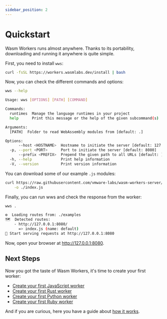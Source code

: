 ```yaml
---
sidebar_position: 2
---
```


# Quickstart

Wasm Workers runs almost anywhere. Thanks to its portability, downloading and running it anywhere is quite simple.

First, you need to install `wws`:

```bash
curl -fsSL https://workers.wasmlabs.dev/install | bash
```

Now, you can check the different commands and options:

```bash
wws --help

Usage: wws [OPTIONS] [PATH] [COMMAND]

Commands:
  runtimes  Manage the language runtimes in your project
  help      Print this message or the help of the given subcommand(s)

Arguments:
  [PATH]  Folder to read WebAssembly modules from [default: .]

Options:
      --host <HOSTNAME>  Hostname to initiate the server [default: 127.0.0.1]
  -p, --port <PORT>      Port to initiate the server [default: 8080]
      --prefix <PREFIX>  Prepend the given path to all URLs [default: ]
  -h, --help             Print help information
  -V, --version          Print version information
```

You can download some of our example `.js` modules:

```bash
curl https://raw.githubusercontent.com/vmware-labs/wasm-workers-server/main/examples/js-basic/index.js \
    -o ./index.js
```

Finally, you can run wws and check the response from the worker:

```bash
wws .

⚙️  Loading routes from: ./examples
🗺  Detected routes:
    - http://127.0.0.1:8080/
      => index.js (name: default)
🚀 Start serving requests at http://127.0.0.1:8080
```

Now, open your browser at <http://127.0.0.1:8080>.

## Next Steps

Now you got the taste of Wasm Workers, it's time to create your first worker:

* [Create your first JavaScript worker](../languages/javascript.md)
* [Create your first Rust worker](../languages/rust.md)
* [Create your first Python worker](../languages/python.md)
* [Create your first Ruby worker](../languages/ruby.md)

And if you are curious, here you have a guide about [how it works](./how-it-works.md).